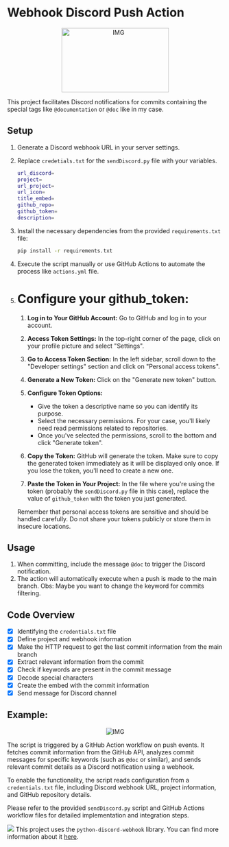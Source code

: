 # Webhook Discord Push Action

<div align=center>
<img src="https://imgur.com/IOtkCuf.png" width="250" height="150" alt="IMG">
</div>

This project facilitates Discord notifications for commits containing the special tags like `@documentation` or `@doc` like in my case.

## Setup

1. Generate a Discord webhook URL in your server settings.
2. Replace `credetials.txt` for the `sendDiscord.py` file with your variables.

      ```bash
      url_discord=
      project=
      url_project=
      url_icon=
      title_embed=
      github_repo=
      github_token=
      description=
      ```

3. Install the necessary dependencies from the provided `requirements.txt` file:

      ```bash
      pip install -r requirements.txt
      ```

4. Execute the script manually or use GitHub Actions to automate the process like `actions.yml` file.
5. # Configure your github_token:
      
      1. **Log in to Your GitHub Account:**
         Go to GitHub and log in to your account.
      
      2. **Access Token Settings:**
         In the top-right corner of the page, click on your profile picture and select "Settings".
      
      3. **Go to Access Token Section:**
         In the left sidebar, scroll down to the "Developer settings" section and click on "Personal access tokens".
      
      4. **Generate a New Token:**
         Click on the "Generate new token" button.
      
      5. **Configure Token Options:**
         - Give the token a descriptive name so you can identify its purpose.
         - Select the necessary permissions. For your case, you'll likely need read permissions related to repositories.
         - Once you've selected the permissions, scroll to the bottom and click "Generate token".
      
      6. **Copy the Token:**
         GitHub will generate the token. Make sure to copy the generated token immediately as it will be displayed only once. If you lose the token, you'll need to create a new one.
      
      7. **Paste the Token in Your Project:**
         In the file where you're using the token (probably the `sendDiscord.py` file in this case), replace the value of `github_token` with the token you just generated.
      
      Remember that personal access tokens are sensitive and should be handled carefully. Do not share your tokens publicly or store them in insecure locations.

## Usage

1. When committing, include the message `@doc` to trigger the Discord notification.
2. The action will automatically execute when a push is made to the main branch.
   Obs: Maybe you want to change the keyword for commits filtering.
        
## Code Overview
- [x] Identifying the `credentials.txt` file
- [x] Define project and webhook information
- [x] Make the HTTP request to get the last commit information from the main branch
- [x] Extract relevant information from the commit
- [x] Check if keywords are present in the commit message
- [x] Decode special characters
- [x] Create the embed with the commit information
- [x] Send message for Discord channel

## Example:
<div align=center>
<img src="https://imgur.com/bQi4dmL.png" alt="IMG">
</div>



The script is triggered by a GitHub Action workflow on push events. It fetches commit information from the GitHub API, analyzes commit messages for specific keywords (such as `@doc` or similar), and sends relevant commit details as a Discord notification using a webhook.

To enable the functionality, the script reads configuration from a `credentials.txt` file, including Discord webhook URL, project information, and GitHub repository details.

Please refer to the provided `sendDiscord.py` script and GitHub Actions workflow files for detailed implementation and integration steps.

<img src="https://img.shields.io/badge/NOTE-DC143C?=for-the-badge&logo=&logoColor=white"> This project uses the `python-discord-webhook` library. You can find more information about it [here](https://github.com/lovvskillz/python-discord-webhook).

